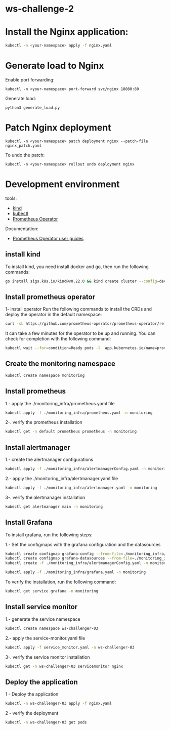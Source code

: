 # ws-challenge-2

# Install the Nginx application:

```bash
kubectl -n <your-namespace> apply -f nginx.yaml
```


# Generate load to Nginx

Enable port forwarding:

```
kubectl -n <your-namespace> port-forward svc/nginx 18080:80
```

Generate load:

```
python3 generate_load.py
```

# Patch Nginx deployment

```
kubectl -n <your-namespace> patch deployment nginx --patch-file nginx_patch.yaml
```

To undo the patch:

```
kubectl -n <your-namespace> rollout undo deployment nginx
```

# Development environment

tools:
- [kind](https://kind.sigs.k8s.io/)
- [kubectl](https://kubernetes.io/docs/tasks/tools/install-kubectl/) 
- [Prometheus Operator](https://github.com/prometheus-operator/prometheus-operator)

Documentation:
- [Prometheus Operator user guides](https://github.com/prometheus-operator/prometheus-operator/tree/main/Documentation/user-guides)


## install kind
To install kind, you need install docker and go, then run the following commands:

```bash
go install sigs.k8s.io/kind@v0.22.0 && kind create cluster --config=dev_cluster.yaml --name ws-challenge-02

```

## Install prometheus operator

1- install operator
Run the following commands to install the CRDs and deploy the operator in the default namespace:
```bash
curl -sL https://github.com/prometheus-operator/prometheus-operator/releases/download/v0.73.2/bundle.yaml | kubectl create -f -
```

It can take a few minutes for the operator to be up and running. You can check for completion with the following command:
```bash
kubectl wait --for=condition=Ready pods -l  app.kubernetes.io/name=prometheus-operator -n default
```
## Create the monitoring namespace

```bash
kubectl create namespace monitoring
```

## Install prometheus

1.- apply the ./monitoring_infra/prometheus.yaml file
```bash
kubectl apply -f ./monitoring_infra/prometheus.yaml -n monitoring
```
2-. verify the prometheus installation
```bash
kubectl get -n default prometheus prometheus -n monitoring
```

## Install alertmanager

1.- create the alertmanager configurations
```bash
kubectl apply -f ./monitoring_infra/alertmanagerConfig.yaml -n monitoring
```

2.- apply the ./monitoring_infra/alertmanager.yaml file
```bash
kubectl apply -f ./monitoring_infra/alertmanager.yaml -n monitoring
```
3-. verify the alertmanager installation
```bash
kubectl get alertmanager main -n monitoring
```

## Install Grafana
To install grafana, run the following steps:

1.- Set the configmaps with the grafana configuration and the datasources
```bash
kubectl create configmap grafana-config --from-file=./monitoring_infra/grafana.ini -n monitoring
kubectl create configmap grafana-datasources --from-file=./monitoring_infra/datasources.yaml -n monitoring
kubectl create -f ./monitoring_infra/alertmanagerConfig.yaml -n monitoring
```

```bash
kubectl apply -f ./monitoring_infra/grafana.yaml -n monitoring
```
To verify the installation, run the following command:
```bash
kubectl get service grafana -n monitoring
```

## Install service monitor

1.- generate the service namespace
```bash
kubectl create namespace ws-challenger-03
```

2.- apply the service-monitor.yaml file
```bash
kubectl apply -f service_monitor.yaml -n ws-challenger-03
```
3-. verify the service monitor installation
```bash
kubectl get -n ws-challenger-03 servicemonitor nginx
```

## Deploy the application

1 - Deploy the application
```bash
kubectl -n ws-challenger-03 apply -f nginx.yaml
```

2 - verify the deployment
```bash
kubectl -n ws-challenger-03 get pods
```











